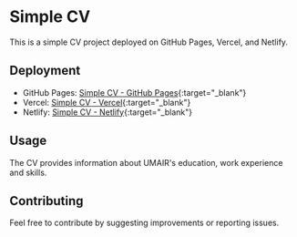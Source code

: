 # Simple CV

This is a simple CV project deployed on GitHub Pages, Vercel, and Netlify.

## Deployment

- GitHub Pages: [Simple CV - GitHub Pages](https://umair-2k24.github.io/simple-cv/){:target="_blank"} 
- Vercel: [Simple CV - Vercel](https://simple-cv-nine.vercel.app/){:target="_blank"}
- Netlify: [Simple CV - Netlify](https://precious-unicorn-0c3eec.netlify.app/){:target="_blank"}

## Usage

The CV provides information about UMAIR's education, work experience and skills.

## Contributing

Feel free to contribute by suggesting improvements or reporting issues.
